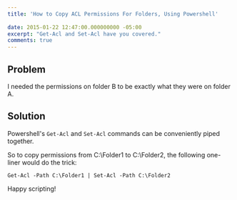 ```yaml
---
title: 'How to Copy ACL Permissions For Folders, Using Powershell'
 
date: 2015-01-22 12:47:00.000000000 -05:00
excerpt: "Get-Acl and Set-Acl have you covered."
comments: true
---
```

## Problem

I needed the permissions on folder B to be exactly what they were on folder A.

## Solution

Powershell's `Get-Acl` and `Set-Acl` commands can be conveniently piped together.

So to copy permissions from C:\Folder1 to C:\Folder2, the following one-liner would do the trick:

`Get-Acl -Path C:\Folder1 | Set-Acl -Path C:\Folder2`

Happy scripting!